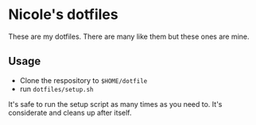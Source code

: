 # Nicole's dotfiles

These are my dotfiles. There are many like them but these ones are mine.

## Usage

- Clone the respository to `$HOME/dotfile`
- run `dotfiles/setup.sh`

It's safe to run the setup script as many times as you need to. It's considerate and cleans up after itself.
